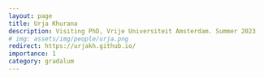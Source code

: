 ```yaml
---
layout: page
title: Urja Khurana
description: Visiting PhD, Vrije Universiteit Amsterdam. Summer 2023
# img: assets/img/people/urja.png
redirect: https://urjakh.github.io/
importance: 1
category: gradalum
---
```


